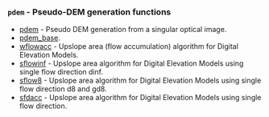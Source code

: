 ### `pdem` - Pseudo-DEM generation functions

* [pdem](pdem.html)           - Pseudo DEM generation from a singular optical image.
* [pdem_base](pdem_base.html). 
* [wflowacc](wflowacc.html)   - Upslope area (flow accumulation) algorithm for Digital Elevation Models.
* [sflowinf](sflowinf.html)   - Upslope area algorithm for Digital Elevation Models using single flow direction dinf.
* [sflow8](sflow8.html)   - Upslope area algorithm for Digital Elevation Models using single flow direction d8 and gd8.
* [sfdacc](sfdacc.html) - Upslope area algorithm for Digital Elevation Models using single flow direction.
